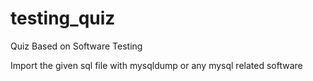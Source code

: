 # testing_quiz
Quiz Based on Software Testing

Import the given sql file with mysqldump or any mysql related software


